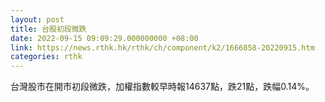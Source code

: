 ```yaml
---
layout: post
title: 台股初段微跌
date: 2022-09-15 09:09:29.000000000 +08:00
link: https://news.rthk.hk/rthk/ch/component/k2/1666858-20220915.htm
categories: rthk
---
```


台灣股市在開市初段微跌，加權指數較早時報14637點，跌21點，跌幅0.14%。
